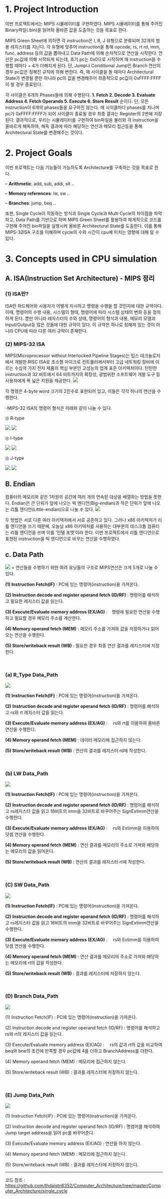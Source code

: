 # 1. Project Introduction

이번 프로젝트에서는 MIPS 시뮬레이터를 구현하였다. MIPS 시뮬레이터를 통해 주어진 Binary파일(.bin)을 읽어와 올바른 값을 도출하는 것을 목표로 한다.

MIPS Green Sheet에 의하면 각 instruction은 I, R, J 유형으로 분류되며 32개의 범용 레지스터를 지닌다. 각 유형에 맞추어 instruction을 통해 opcode, rs, rt rd, imm, func, address 등의 값을 뽑아내고 Data Path에 의해 순차적으로 연산을 시작한다. 연산은 pc값에 의해 시작되게 되는데, 초기 pc는 0x0으로 시작하며 매 instruction을 수행할 때마다 + 4가 더해지게 된다. 단, Jump나 Conditional Jump인 Branch 연산의 경우 pc값은 정해진 규칙에 의해 변한다. 즉, 매 사이클을 돌 때마다 Architectural State가 변경될 뿐만 아니라 pc의 값을 변경해주어 최종적으로 pc값이 0xFFFF:FFFF 이 될 경우 종료된다.

각 사이클은 6개의 Phases들에 의해 수행된다.
**1. Fetch 2. Decode 3. Evaluate Address 4. Fetch Operands 5. Execute 6. Store Result** 순이다.
단, 모든 instruction이 6개의 phases들을 요구하진 않는다. 매 사이클마다 phases를 지나며 pc가 0xFFFF:FFFF가 되어 사이클이 종료될 경우 최종 결과는 Register의 2번에 저장된다.
결과적으로, 우리는 시뮬레이터를 구현하여 bin파일을 불러와 각 instruction을 올바르게 해독하여, 해독 결과에 따라 해당하는 연산과 메모리 접근등을 통해 Architectural State를 변경해주는 것이다.

# 2. Project Goals

이번 프로젝트는 다음 기능들이 가능하도록 Architecture를 구축하는 것을 목표로 한다.

– **Arithmetic**: add, sub, addi, slt ..

– **Memory references**: lw, sw ..

– **Branches**: jump, beq ..

또한, Single Cycle이 작동하는 방식과 Single Cycle과 Multi Cycle의 차이점을 파악하고, Data Path를 기반으로 하며 MIPS Green Sheet를 활용하여 체계적으로 코드를 구현해 주어진 bin파일을 실행시켜 올바른 Architectural State를 도출한다. 이를 통해 MIPS-32ISA 구조를 이해하며 cycle의 수와 시간이 cpu에 미치는 영향에 대해 알 수 있다.

# 3. Concepts used in CPU simulation

## A. ISA(Instruction Set Architecture) - MIPS 정리

### (1) ISA란?

ISA란 하드웨어와 사용자가 어떻게 지시하고 명령을 수행을 할 것인지에 대한 규약이다. 이때, 명령어의 수행 내용, 시스템의 형태, 명령어에 따라 시스템 상태의 변화 등을 정의하게 된다.
뿐만 아니라 레지스터의 수와 상태, 명령어의 형식과 내용, 메모리 모델과 Input/Output등 많은 것들에 대한 규약이 있다. 이 규약은 하나로 정해져 있는 것이 아니라 CPU에 따라 다른 여러 규약이 존재한다.

### (2) MIPS-32 ISA

MIPS(Microprocessor without Interlocked Pipeline Stages)는 밉스 테크놀로지에서 개발한 RISC ISA로 초소형 마이크로 컨트롤러에서부터 고급 네트워킹 장비에 이르는 수십억 가지 전자 제품의 핵심 부분인 고성능의 업계 표준 아키텍처이다. 탄탄한 instruction과 32 비트에서 64 비트까지의 확장성, 광범위한 소프트웨어 개발 도구 등 사용자에게 폭 넓은 지원을 제공한다.
<img src = "https://images.velog.io/images/thdalstn6352/post/d13769a5-9547-485f-8b10-eeed5d5b6779/%E1%84%83%E1%85%A1%E1%84%8B%E1%85%AE%E1%86%AB%E1%84%85%E1%85%A9%E1%84%83%E1%85%B3.png" />

각 명령은 4-byte word 크기의 2진수로 표현되어 있고, 이들은 각각 하나의 연산을 수행한다.

-MIPS-32 ISA의 명령어 형식은 아래와 같이 나눌 수 있다.

◎ R-type

<img src ="https://images.velog.io/images/thdalstn6352/post/657d58a1-a0be-43b9-ab01-159af8012537/%E1%84%83%E1%85%A1%E1%84%8B%E1%85%AE%E1%86%AB%E1%84%85%E1%85%A9%E1%84%83%E1%85%B3%20(1).png"/>
<img src = "https://images.velog.io/images/thdalstn6352/post/d9b47c72-4f40-4c68-a000-50fdac8ce857/%E1%84%83%E1%85%A1%E1%84%8B%E1%85%AE%E1%86%AB%E1%84%85%E1%85%A9%E1%84%83%E1%85%B3%20(2).png"/>

◎ I-type

<img src ="https://images.velog.io/images/thdalstn6352/post/9161dbfe-79c0-4a22-afbb-4cb432a7968a/%E1%84%83%E1%85%A1%E1%84%8B%E1%85%AE%E1%86%AB%E1%84%85%E1%85%A9%E1%84%83%E1%85%B3%20(3).png"/> 
<img src ="https://images.velog.io/images/thdalstn6352/post/d6958b7e-a439-42f6-af8e-72e2df81cba7/%E1%84%83%E1%85%A1%E1%84%8B%E1%85%AE%E1%86%AB%E1%84%85%E1%85%A9%E1%84%83%E1%85%B3%20(4).png" />

◎ J-type

<img src ="https://images.velog.io/images/thdalstn6352/post/18739056-86bf-4865-af7f-d5fbb81e708f/%E1%84%83%E1%85%A1%E1%84%8B%E1%85%AE%E1%86%AB%E1%84%85%E1%85%A9%E1%84%83%E1%85%B3%20(5).png" />
<img src ="https://images.velog.io/images/thdalstn6352/post/e4ee5589-0fef-40b5-9ae6-63d40f9ad9b0/%E1%84%83%E1%85%A1%E1%84%8B%E1%85%AE%E1%86%AB%E1%84%85%E1%85%A9%E1%84%83%E1%85%B3%20(6).png" />

## B. Endian

컴퓨터의 메모리와 같은 1차원의 공간에 여러 개의 연속된 대상을 배열하는 방법을 뜻한다. Endian은 큰 단위가 앞에 나오는 빅 엔디언(Big-endian)과 작은 단위가 앞에 나오는 리틀 엔디언(Little-endian)으로 나눌 수 있다. <img src ="https://images.velog.io/images/thdalstn6352/post/208ef161-ddb0-4809-b9d5-0a9684c49fc8/image.png" />

두 방법은 서로 다른 여러 아키텍처에서 서로 공존하고 있다. 그러나 x86 아키텍처가 리틀 엔디언을 쓰기 때문에, 오늘날 x86 아키텍처를 사용하는 대부분의 데스크톱 컴퓨터는 리틀 엔디언을 쓰며 이를 ‘인텔 포맷’이라 한다. 이번 프로젝트에서 리틀 엔디언으로 표현된 instruction을 빅 엔디언으로 바꾸는 연산을 수행하였다.

## c. Data Path

<img src ="https://images.velog.io/images/thdalstn6352/post/0b2f770f-c5a9-4a77-a542-f05fd703f45a/image.png"/>
= 연산들을 수행하기 위한 여려 유닛들의 구조로 MIPS연산은 크게 5개로 나눌 수 있다.

**(1) Instruction Fetch(IF)** : PC에 있는 명령어(instruction)을 가져온다.

**(2) Instruction decode and register operand fetch (ID/RF)** : 명령어를 해석하고 필요한 레지스터 값을 읽는다.

**(3) Execute/Evaluate memory address (EX/AG)** :　명령에 필요한 연산을 수행하고 필요할 경우 메모리 주소를 계산한다.

**(4) Memory operand fetch (MEM)** : 메모리 주소를 가져와 값을 저장하거나 읽어오는 연산을 수행한다.

**(5) Store/writeback result (WB)** : 필요한 경우 최종 연산 결과를 레지스터에 저장한다.

<br />

### (a) R_Type Data_Path

<img src="https://images.velog.io/images/thdalstn6352/post/2156b7ab-dd1b-45bd-866e-1b01b8f39339/image.png"/>

**(1) Instruction Fetch(IF)** : PC에 있는 명령어(instruction)을 가져온다.

**(2) Instruction decode and register operand fetch (ID/RF)** : 명령어를 해석하고 rs와 rt 레지스터 값을 읽는다.

**(3) Execute/Evaluate memory address (EX/AG)** :　 rs와 rt를 이용하여 올바른 연산을 수행한다.

**(4) Memory operand fetch (MEM)** : 데이터 메모리에 접근하지 않는다.

**(5) Store/writeback result (WB)** : 연산의 결과를 레지스터 rd에 작성한다.

<br />

### (b) LW Data_Path

<img src="https://images.velog.io/images/thdalstn6352/post/485b9e58-20a2-4be6-b3d1-bc867da48043/image.png" />

**(1) Instruction Fetch(IF)** : PC에 있는 명령어(instruction)을 가져온다.

**(2) Instruction decode and register operand fetch (ID/RF)** : 명령어를 해석하고 rs레지스터 값을 읽고 16비트의 imm을 32비트로 바꾸어주는 SignExtimm연산을 수행한다.

**(3) Execute/Evaluate memory address (EX/AG)** :　 rs와 Extimm을 이용하여 덧셈 연산을 수행한다.

**(4) Memory operand fetch (MEM)** : 연산 결과를 메모리의 주소로 가져와 해당하는 메모리의 값을 읽어온다.

**(5) Store/writeback result (WB)** : 연산의 결과를 레지스터 rt에 작성한다.

<br />

### (C) SW Data_Path

<img src="https://images.velog.io/images/thdalstn6352/post/8a6dd247-1436-4a70-b715-61fa4abea52e/image.png"/>

**(1) Instruction Fetch(IF)** : PC에 있는 명령어(instruction)을 가져온다.

**(2) Instruction decode and register operand fetch (ID/RF)** : 명령어를 해석하고 rs레지스터 값을 읽고 16비트의 imm을 32비트로 바꾸어주는 SignExtimm연산을 수행한다.

**(3) Execute/Evaluate memory address (EX/AG)** :　 rs와 Extimm을 이용하여 덧셈 연산을 수행한다.

**(4) Memory operand fetch (MEM)** : 연산 결과를 메모리의 주소로 가져와 해당하는 메모리에 rt의 값을 작성한다.

**(5) Store/writeback result (WB)** : 결과를 레지스터에 저장하지 않는다.

<br />

### (D) Branch Data_Path

<img src="https://images.velog.io/images/thdalstn6352/post/e14df0ce-64dc-4c9e-8c60-3dd09e0fcf27/image.png" />

(1) Instruction Fetch(IF) : PC에 있는 명령어(instruction)을 가져온다.

(2) Instruction decode and register operand fetch (ID/RF) : 명령어를 해석하고 rs와 rt의 레지스터 값을 읽는다.

(3) Execute/Evaluate memory address (EX/AG) :　 rs의 값과 rt의 값을 비교하여 beq와 bne의 조건에 만족할 경우 pc값에 4를 더하고 BranchAddress를 더한다.

(4) Memory operand fetch (MEM) : 메모리에 접근하지 않는다.

(5) Store/writeback result (WB) : 결과를 레지스터에 저장하지 않는다.

<br/>

### (E) Jump Data_Path

<img src ="https://images.velog.io/images/thdalstn6352/post/7bde4bc7-b1f3-4304-a437-ebd847b616e9/image.png"  />

(1) Instruction Fetch(IF) : PC에 있는 명령어(instruction)을 가져온다.

(2) Instruction decode and register operand fetch (ID/RF) : 명령어를 해석하여 Jump target address을 읽어 pc를 바꾸어준다.

(3) Execute/Evaluate memory address (EX/AG) : 연산을 하지 않는다.

(4) Memory operand fetch (MEM) : 메모리에 접근하지 않는다.

(5) Store/writeback result (WB) : 결과를 레지스터에 저장하지 않는다.

<hr />

코드 참조 : https://github.com/thdalstn6352/Computer_Architecture/tree/master/Computer_Architecture/single_cycle
